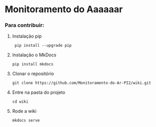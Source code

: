 # Monitoramento do Aaaaaar

### Para contribuir:


1. Instalação pip
   ```
    pip install --upgrade pip
   ```

2. Instalação o MkDocs
   ```
   pip install mkdocs
   ```

3. Clonar o repositório
    ```
    git clone https://github.com/Monitoramento-do-Ar-PI2/wiki.git
    ```

4. Entre na pasta do projeto
   ```
   cd wiki
   ```

5. Rode a wiki
   ```
   mkdocs serve
   ```
